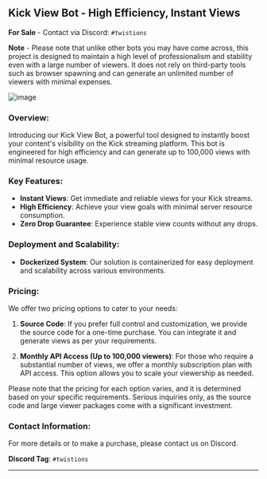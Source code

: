 ## **Kick View Bot - High Efficiency, Instant Views**

**For Sale** - Contact via Discord: `#twistions`

**Note** - Please note that unlike other bots you may have come across, this project is designed to maintain a high level of professionalism and stability even with a large number of viewers. It does not rely on third-party tools such as browser spawning and can generate an unlimited number of viewers with minimal expenses.

![image](https://github.com/kreekton/Kick-View-Bot/assets/26024932/eca283da-312d-4c8c-b98f-2a791fb1434d)


### **Overview:**
Introducing our Kick View Bot, a powerful tool designed to instantly boost your content's visibility on the Kick streaming platform. This bot is engineered for high efficiency and can generate up to 100,000 views with minimal resource usage.

### **Key Features:**

- **Instant Views**: Get immediate and reliable views for your Kick streams.
- **High Efficiency**: Achieve your view goals with minimal server resource consumption.
- **Zero Drop Guarantee**: Experience stable view counts without any drops.

### **Deployment and Scalability:**

- **Dockerized System**: Our solution is containerized for easy deployment and scalability across various environments.

### **Pricing:**
We offer two pricing options to cater to your needs:

1. **Source Code**: If you prefer full control and customization, we provide the source code for a one-time purchase. You can integrate it and generate views as per your requirements.

2. **Monthly API Access (Up to 100,000 viewers)**: For those who require a substantial number of views, we offer a monthly subscription plan with API access. This option allows you to scale your viewership as needed.

Please note that the pricing for each option varies, and it is determined based on your specific requirements. Serious inquiries only, as the source code and large viewer packages come with a significant investment.

### **Contact Information:**
For more details or to make a purchase, please contact us on Discord.

**Discord Tag**: `#twistions`

---
